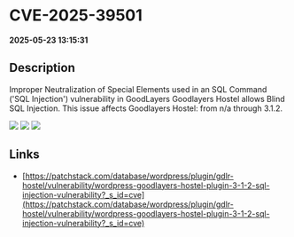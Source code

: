 # CVE-2025-39501

**2025-05-23 13:15:31**

## Description
Improper Neutralization of Special Elements used in an SQL Command ('SQL Injection') vulnerability in GoodLayers Goodlayers Hostel allows Blind SQL Injection. This issue affects Goodlayers Hostel: from n/a through 3.1.2.

![](https://img.shields.io/static/v1?label=Score&message=9.3&color=red)
![](https://img.shields.io/static/v1?label=Severity&message=CRITICAL&color=red)
![](https://img.shields.io/static/v1?label=CWE&message=SQL&color=green)

## Links
- [https://patchstack.com/database/wordpress/plugin/gdlr-hostel/vulnerability/wordpress-goodlayers-hostel-plugin-3-1-2-sql-injection-vulnerability?_s_id=cve](https://patchstack.com/database/wordpress/plugin/gdlr-hostel/vulnerability/wordpress-goodlayers-hostel-plugin-3-1-2-sql-injection-vulnerability?_s_id=cve)
